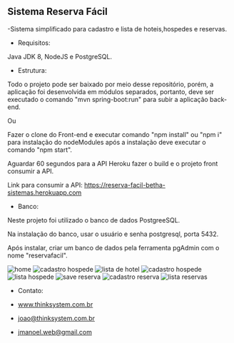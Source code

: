 ## Sistema Reserva Fácil

-Sistema simplificado para cadastro e lista de hoteis,hospedes e reservas.



- Requisitos:

Java JDK 8, NodeJS e PostgreSQL.



- Estrutura:

Todo o projeto pode ser baixado por meio desse repositório, porém, a aplicação foi desenvolvida em módulos separados,
portanto, deve ser executado o comando "mvn spring-boot:run" para subir a aplicação back-end.

Ou

Fazer o clone do Front-end e executar comando "npm install" ou "npm i" para instalação do nodeModules após a instalação deve executar
o comando "npm start". 

Aguardar 60 segundos para a API Heroku fazer o build e o projeto front consumir a API.

Link para consumir a API:
https://reserva-facil-betha-sistemas.herokuapp.com


- Banco:

Neste projeto foi utilizado o banco de dados PostgreeSQL.

Na instalação do banco, usar o usuário e senha postgresql, porta 5432.

Após instalar, criar um banco de dados pela ferramenta pgAdmin com o nome "reservafacil".


![home](https://user-images.githubusercontent.com/37249144/46517696-d9ac1700-c846-11e8-9171-8883a9894a77.png)
![cadastro hospede](https://user-images.githubusercontent.com/37249144/46517355-445c5300-c845-11e8-8b03-9d54f3d197df.png)
![lista de hotel](https://user-images.githubusercontent.com/37249144/46517356-445c5300-c845-11e8-9a63-a71e5c7934c0.png)
![cadastro hospede](https://user-images.githubusercontent.com/37249144/46517368-49b99d80-c845-11e8-93c0-62fe2cd5c614.png)
![lista hospede](https://user-images.githubusercontent.com/37249144/46517369-4a523400-c845-11e8-8f2d-546dfdf1ea57.png)
![save reserva](https://user-images.githubusercontent.com/37249144/46517374-4de5bb00-c845-11e8-80f8-935dbc190307.png)
![cadastro reserva](https://user-images.githubusercontent.com/37249144/46517375-4e7e5180-c845-11e8-98e8-d21bb7520724.png)
![lista reservas](https://user-images.githubusercontent.com/37249144/46517376-4f16e800-c845-11e8-9d79-7f73f6b25096.png)


- Contato:

- www.thinksystem.com.br
- joao@thinksystem.com.br
- jmanoel.web@gmail.com



